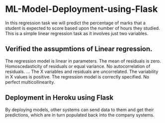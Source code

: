 # ML-Model-Deployment-using-Flask

In this regression task we will predict the percentage of
marks that a student is expected to score based upon the
number of hours they studied. This is a simple linear
regression task as it involves just two variables.

## Verified the assupmtions of Linear regression.

The regression model is linear in parameters.
The mean of residuals is zero.
Homoscedasticity of residuals or equal variance.
No autocorrelation of residuals. ...
The X variables and residuals are uncorrelated.
The variability in X values is positive.
The regression model is correctly specified.
No perfect multicollinearity.

## Deployment in Heroku using Flask

By deploying models, other systems can send data to them and get their predictions, which are in turn populated back into the company systems.
